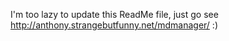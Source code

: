 I'm too lazy to update this ReadMe file, just go see http://anthony.strangebutfunny.net/mdmanager/ :)
